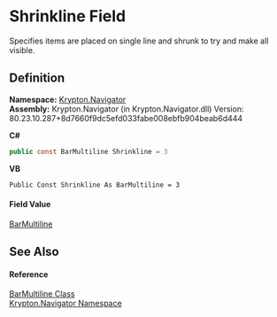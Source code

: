 # Shrinkline Field


Specifies items are placed on single line and shrunk to try and make all visible.



## Definition
**Namespace:** <a href="a21ac074-d119-3dc6-bd1c-d3a12c0128bc.md">Krypton.Navigator</a>  
**Assembly:** Krypton.Navigator (in Krypton.Navigator.dll) Version: 80.23.10.287+8d7660f9dc5efd033fabe008ebfb904beab6d444

**C#**
``` C#
public const BarMultiline Shrinkline = 3
```
**VB**
``` VB
Public Const Shrinkline As BarMultiline = 3
```



#### Field Value
<a href="db86beba-f25a-835d-3307-006f54154e79.md">BarMultiline</a>

## See Also


#### Reference
<a href="db86beba-f25a-835d-3307-006f54154e79.md">BarMultiline Class</a>  
<a href="a21ac074-d119-3dc6-bd1c-d3a12c0128bc.md">Krypton.Navigator Namespace</a>  
